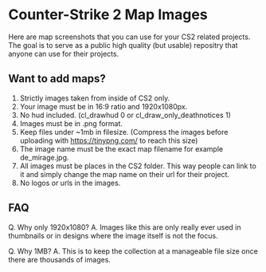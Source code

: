# Counter-Strike 2 Map Images
Here are map screenshots that you can use for your CS2 related projects. The goal is to serve as a public high quality (but usable) repositry that anyone can use for their projects.

## Want to add maps?
1. Strictly images taken from inside of CS2 only.
2. Your image must be in 16:9 ratio and 1920x1080px.
3. No hud included. (cl_drawhud 0 or cl_draw_only_deathnotices 1)
4. Images must be in .png format.
5. Keep files under ~1mb in filesize. (Compress the images before uploading with https://tinypng.com/ to reach this size)
6. The image name must be the exact map filename for example de_mirage.jpg.
7. All images must be places in the CS2 folder. This way people can link to it and simply change the map name on their url for their project.
8. No logos or urls in the images.

## FAQ
Q. Why only 1920x1080?
A. Images like this are only really ever used in thumbnails or in designs where the image itself is not the focus.

Q. Why 1MB?
A. This is to keep the collection at a manageable file size once there are thousands of images.
